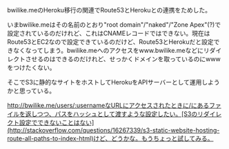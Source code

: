 bwilike.meのHeroku移行の関連でRoute53とHerokuとの連携をためした。

いまbwilike.meはその名前のとおり"root domain"/"naked"/"Zone Apex"(?)で設定されているのだけれど、これはCNAMEレコードではできない。現在はRoute53とEC2なので設定できているのだけど、Route53とHerokuだと設定できなくなってしまう。bwilike.meへのアクセスをwww.bwilike.meなどにリダイレクトさせるのはできるのだけれど、せっかくドメインを取っているのにwwwをつけたくない。

そこでS3に静的なサイトをホストしてHerokuをAPIサーバーとして運用しようかと思っている。

http://bwilike.me/users/:usernameなURLにアクセスされたときに/にあるファイルを返しつつ、パスをハッシュとして渡すような設定したい。[S3のリダイレクト設定でできないことはない](http://stackoverflow.com/questions/16267339/s3-static-website-hosting-route-all-paths-to-index-html)けど、どうかな。もうちょっと試してみる。
